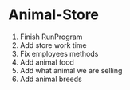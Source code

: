 # Animal-Store
1. Finish RunProgram
2. Add store work time
3. Fix employees methods
4. Add animal food 
5. Add what animal we are selling
6. Add animal breeds
